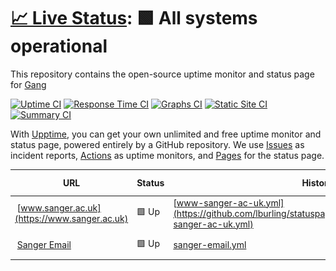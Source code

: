 # [📈 Live Status](https://lburling.github.io/statuspage): <!--live status--> **🟩 All systems operational**

This repository contains the open-source uptime monitor and status page for [Gang](https://lburling.github.io/statuspage/)

[![Uptime CI](https://github.com/lburling/statuspage/workflows/Uptime%20CI/badge.svg)](https://github.com/lburling/statuspage/actions?query=workflow%3A%22Uptime+CI%22)
[![Response Time CI](https://github.com/lburling/statuspage/workflows/Response%20Time%20CI/badge.svg)](https://github.com/lburling/statuspage/actions?query=workflow%3A%22Response+Time+CI%22)
[![Graphs CI](https://github.com/lburling/statuspage/workflows/Graphs%20CI/badge.svg)](https://github.com/lburling/statuspage/actions?query=workflow%3A%22Graphs+CI%22)
[![Static Site CI](https://github.com/lburling/statuspage/workflows/Static%20Site%20CI/badge.svg)](https://github.com/lburling/statuspage/actions?query=workflow%3A%22Static+Site+CI%22)
[![Summary CI](https://github.com/lburling/statuspage/workflows/Summary%20CI/badge.svg)](https://github.com/lburling/statuspage/actions?query=workflow%3A%22Summary+CI%22)

With [Upptime](https://upptime.js.org), you can get your own unlimited and free uptime monitor and status page, powered entirely by a GitHub repository. We use [Issues](https://github.com/lburling/statuspage/issues) as incident reports, [Actions](https://github.com/lburling/statuspage/actions) as uptime monitors, and [Pages](https://lburling.github.io/statuspage) for the status page.

<!--start: status pages-->
<!-- This summary is generated by Upptime (https://github.com/upptime/upptime) -->
<!-- Do not edit this manually, your changes will be overwritten -->
<!-- prettier-ignore -->
| URL | Status | History | Response Time | Uptime |
| --- | ------ | ------- | ------------- | ------ |
| <img alt="" src="https://icons.duckduckgo.com/ip3/www.sanger.ac.uk.ico" height="13"> [www.sanger.ac.uk](https://www.sanger.ac.uk) | 🟩 Up | [www-sanger-ac-uk.yml](https://github.com/lburling/statuspage/commits/HEAD/history/www-sanger-ac-uk.yml) | <details><summary><img alt="Response time graph" src="./graphs/www-sanger-ac-uk/response-time-week.png" height="20"> 919ms</summary><br><a href="https://lburling.github.io/statuspage/history/www-sanger-ac-uk"><img alt="Response time 2683" src="https://img.shields.io/endpoint?url=https%3A%2F%2Fraw.githubusercontent.com%2Flburling%2Fstatuspage%2FHEAD%2Fapi%2Fwww-sanger-ac-uk%2Fresponse-time.json"></a><br><a href="https://lburling.github.io/statuspage/history/www-sanger-ac-uk"><img alt="24-hour response time 732" src="https://img.shields.io/endpoint?url=https%3A%2F%2Fraw.githubusercontent.com%2Flburling%2Fstatuspage%2FHEAD%2Fapi%2Fwww-sanger-ac-uk%2Fresponse-time-day.json"></a><br><a href="https://lburling.github.io/statuspage/history/www-sanger-ac-uk"><img alt="7-day response time 919" src="https://img.shields.io/endpoint?url=https%3A%2F%2Fraw.githubusercontent.com%2Flburling%2Fstatuspage%2FHEAD%2Fapi%2Fwww-sanger-ac-uk%2Fresponse-time-week.json"></a><br><a href="https://lburling.github.io/statuspage/history/www-sanger-ac-uk"><img alt="30-day response time 1293" src="https://img.shields.io/endpoint?url=https%3A%2F%2Fraw.githubusercontent.com%2Flburling%2Fstatuspage%2FHEAD%2Fapi%2Fwww-sanger-ac-uk%2Fresponse-time-month.json"></a><br><a href="https://lburling.github.io/statuspage/history/www-sanger-ac-uk"><img alt="1-year response time 2607" src="https://img.shields.io/endpoint?url=https%3A%2F%2Fraw.githubusercontent.com%2Flburling%2Fstatuspage%2FHEAD%2Fapi%2Fwww-sanger-ac-uk%2Fresponse-time-year.json"></a></details> | <details><summary><a href="https://lburling.github.io/statuspage/history/www-sanger-ac-uk">100.00%</a></summary><a href="https://lburling.github.io/statuspage/history/www-sanger-ac-uk"><img alt="All-time uptime 100.00%" src="https://img.shields.io/endpoint?url=https%3A%2F%2Fraw.githubusercontent.com%2Flburling%2Fstatuspage%2FHEAD%2Fapi%2Fwww-sanger-ac-uk%2Fuptime.json"></a><br><a href="https://lburling.github.io/statuspage/history/www-sanger-ac-uk"><img alt="24-hour uptime 100.00%" src="https://img.shields.io/endpoint?url=https%3A%2F%2Fraw.githubusercontent.com%2Flburling%2Fstatuspage%2FHEAD%2Fapi%2Fwww-sanger-ac-uk%2Fuptime-day.json"></a><br><a href="https://lburling.github.io/statuspage/history/www-sanger-ac-uk"><img alt="7-day uptime 100.00%" src="https://img.shields.io/endpoint?url=https%3A%2F%2Fraw.githubusercontent.com%2Flburling%2Fstatuspage%2FHEAD%2Fapi%2Fwww-sanger-ac-uk%2Fuptime-week.json"></a><br><a href="https://lburling.github.io/statuspage/history/www-sanger-ac-uk"><img alt="30-day uptime 100.00%" src="https://img.shields.io/endpoint?url=https%3A%2F%2Fraw.githubusercontent.com%2Flburling%2Fstatuspage%2FHEAD%2Fapi%2Fwww-sanger-ac-uk%2Fuptime-month.json"></a><br><a href="https://lburling.github.io/statuspage/history/www-sanger-ac-uk"><img alt="1-year uptime 100.00%" src="https://img.shields.io/endpoint?url=https%3A%2F%2Fraw.githubusercontent.com%2Flburling%2Fstatuspage%2FHEAD%2Fapi%2Fwww-sanger-ac-uk%2Fuptime-year.json"></a></details>
| <img alt="" src="https://icons.duckduckgo.com/ip3/email.sanger.ac.uk.ico" height="13"> [Sanger Email](https://email.sanger.ac.uk) | 🟩 Up | [sanger-email.yml](https://github.com/lburling/statuspage/commits/HEAD/history/sanger-email.yml) | <details><summary><img alt="Response time graph" src="./graphs/sanger-email/response-time-week.png" height="20"> 1261ms</summary><br><a href="https://lburling.github.io/statuspage/history/sanger-email"><img alt="Response time 2672" src="https://img.shields.io/endpoint?url=https%3A%2F%2Fraw.githubusercontent.com%2Flburling%2Fstatuspage%2FHEAD%2Fapi%2Fsanger-email%2Fresponse-time.json"></a><br><a href="https://lburling.github.io/statuspage/history/sanger-email"><img alt="24-hour response time 975" src="https://img.shields.io/endpoint?url=https%3A%2F%2Fraw.githubusercontent.com%2Flburling%2Fstatuspage%2FHEAD%2Fapi%2Fsanger-email%2Fresponse-time-day.json"></a><br><a href="https://lburling.github.io/statuspage/history/sanger-email"><img alt="7-day response time 1261" src="https://img.shields.io/endpoint?url=https%3A%2F%2Fraw.githubusercontent.com%2Flburling%2Fstatuspage%2FHEAD%2Fapi%2Fsanger-email%2Fresponse-time-week.json"></a><br><a href="https://lburling.github.io/statuspage/history/sanger-email"><img alt="30-day response time 1570" src="https://img.shields.io/endpoint?url=https%3A%2F%2Fraw.githubusercontent.com%2Flburling%2Fstatuspage%2FHEAD%2Fapi%2Fsanger-email%2Fresponse-time-month.json"></a><br><a href="https://lburling.github.io/statuspage/history/sanger-email"><img alt="1-year response time 2766" src="https://img.shields.io/endpoint?url=https%3A%2F%2Fraw.githubusercontent.com%2Flburling%2Fstatuspage%2FHEAD%2Fapi%2Fsanger-email%2Fresponse-time-year.json"></a></details> | <details><summary><a href="https://lburling.github.io/statuspage/history/sanger-email">100.00%</a></summary><a href="https://lburling.github.io/statuspage/history/sanger-email"><img alt="All-time uptime 100.00%" src="https://img.shields.io/endpoint?url=https%3A%2F%2Fraw.githubusercontent.com%2Flburling%2Fstatuspage%2FHEAD%2Fapi%2Fsanger-email%2Fuptime.json"></a><br><a href="https://lburling.github.io/statuspage/history/sanger-email"><img alt="24-hour uptime 100.00%" src="https://img.shields.io/endpoint?url=https%3A%2F%2Fraw.githubusercontent.com%2Flburling%2Fstatuspage%2FHEAD%2Fapi%2Fsanger-email%2Fuptime-day.json"></a><br><a href="https://lburling.github.io/statuspage/history/sanger-email"><img alt="7-day uptime 100.00%" src="https://img.shields.io/endpoint?url=https%3A%2F%2Fraw.githubusercontent.com%2Flburling%2Fstatuspage%2FHEAD%2Fapi%2Fsanger-email%2Fuptime-week.json"></a><br><a href="https://lburling.github.io/statuspage/history/sanger-email"><img alt="30-day uptime 100.00%" src="https://img.shields.io/endpoint?url=https%3A%2F%2Fraw.githubusercontent.com%2Flburling%2Fstatuspage%2FHEAD%2Fapi%2Fsanger-email%2Fuptime-month.json"></a><br><a href="https://lburling.github.io/statuspage/history/sanger-email"><img alt="1-year uptime 100.00%" src="https://img.shields.io/endpoint?url=https%3A%2F%2Fraw.githubusercontent.com%2Flburling%2Fstatuspage%2FHEAD%2Fapi%2Fsanger-email%2Fuptime-year.json"></a></details>

<!--end: status pages-->
